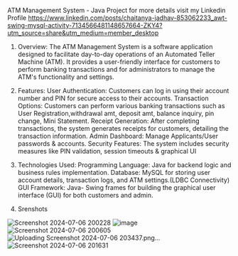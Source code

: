 ATM Management System - Java Project 
for more details visit my Linkedin Profile https://www.linkedin.com/posts/chaitanya-jadhav-853062233_awt-swing-mysql-activity-7134566481148657664-ZKY4?utm_source=share&utm_medium=member_desktop

1. Overview:
The ATM Management System is a software application designed to facilitate day-to-day operations of an Automated Teller Machine (ATM). It provides a user-friendly interface for customers to perform banking transactions and for administrators to manage the ATM's functionality and settings.

2. Features:
User Authentication: Customers can log in using their account number and PIN for secure access to their accounts.
Transaction Options: Customers can perform various banking transactions such as User Registration,withdrawal amt, deposit amt, balance inquiry, pin change, Mini Statement.
Receipt Generation: After completing transactions, the system generates receipts for customers, detailing the transaction information.
Admin Dashboard: Manage Applicants/User passwords & accounts.
Security Features: The system includes security measures like PIN validation, session timeouts & graphical UI

3. Technologies Used:
Programming Language: Java for backend logic and business rules implementation.
Database: MySQL for storing user account details, transaction logs, and ATM settings.(LDBC Connectivity)
GUI Framework: Java- Swing frames for building the graphical user interface (GUI) for both customers and admin.

4. Srenshots
   

![Screenshot 2024-07-06 200228](https://github.com/chaitanya2217/ATM-Management-System-Java-Based/assets/130820074/9de928b8-ac41-4537-a49e-78a8fe2c4c51)
![image](https://github.com/chaitanya2217/ATM-Management-System-Java-Based/assets/130820074/a822d865-94ba-438a-94ad-adb59c670054)
![Screenshot 2024-07-06 200605](https://github.com/chaitanya2217/ATM-Management-System-Java-Based/assets/130820074/010cd254-0102-404a-abde-20c023199813)
![Uploading Screenshot 2024-07-06 203437.png…]()
![Screenshot 2024-07-06 201631](https://github.com/chaitanya2217/ATM-Management-System-Java-Based/assets/130820074/5fb5e3c3-c312-4b39-9778-f3b04784ad89)


